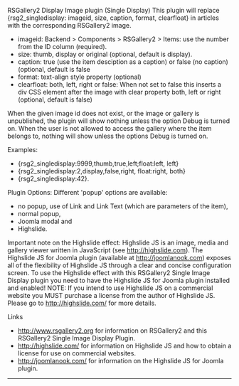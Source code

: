 
RSGallery2 Display Image plugin (Single Display)
This plugin will replace {rsg2_singledisplay: imageid, size, caption, format, clearfloat} in articles with the corresponding RSGallery2 image.

* imageid: Backend > Components > RSGallery2 > Items: use the number from the ID column (required).
* size: thumb, display or original (optional, default is display).
* caption: true (use the item desciption as a caption) or false (no caption) (optional, default is false
* format: text-align style property (optional)
* clearfloat: both, left, right or false: When not set to false this inserts a div CSS element after the image with clear property both, left or right (optional, default is false)


When the given image id does not exist, or the image or gallery is unpublished, the plugin will show nothing unless the option Debug is turned on. When the user is not allowed to access the gallery where the item belongs to, nothing will show unless the options Debug is turned on.

Examples:
* {rsg2_singledisplay:9999,thumb,true,left;float:left, left}
* {rsg2_singledisplay:2,display,false,right, float:right, both}
* {rsg2_singledisplay:42}.

Plugin Options:
Different 'popup' options are available:
* no popup, use of Link and Link Text (which are parameters of the item),
* normal popup,
* Joomla modal and
* Highslide.

Important note on the Highslide effect:
Highslide JS is an image, media and gallery viewer written in JavaScript (see http://highslide.com). The Highslide JS for Joomla plugin (available at http://joomlanook.com) exposes all of the flexibility of Highslide JS through a clear and concise configuration screen.
To use the Highslide effect with this RSGallery2 Single Image Display plugin you need to have the Highslide JS for Joomla plugin installed and enabled!
NOTE: If you intend to use Highslide JS on a commercial website you MUST purchase a license from the author of Highslide JS. Please go to http://highslide.com/ for more details.

Links
* http://www.rsgallery2.org for information on RSGallery2 and this RSGallery2 Single Image Display Plugin.
* http://highslide.com/ for information on Highslide JS and how to obtain a license for use on commercial websites.
* http://joomlanook.com/ for information on the Highslide JS for Joomla plugin.

---